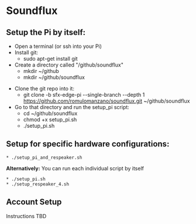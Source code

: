 # Soundflux

## Setup the Pi by itself:
- Open a terminal (or ssh into your Pi)
- Install git:
   * sudo apt-get install git
- Create a directory called "/github/soundflux"
    * mkdir ~/github
    * mkdir ~/github/soundflux
* Clone the git repo into it:
    * git clone -b sfx-edge-pi --single-branch --depth 1 https://github.com/romulomanzano/soundflux.git ~/github/soundflux
* Go to that directory and run the setup_pi script:
    * cd ~/github/soundflux
    * chmod +x setup_pi.sh
    * ./setup_pi.sh
 
## Setup for specific hardware configurations:
    * ./setup_pi_and_respeaker.sh

 **Alternatively:** You can run each individual script by itself
    
    * ./setup_pi.sh
    * ./setup_respeaker_4.sh

## Account Setup

Instructions TBD
